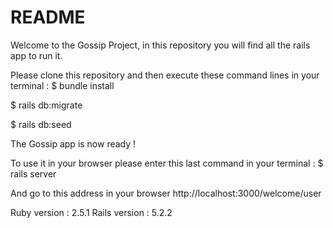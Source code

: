 
# README

Welcome to the Gossip Project, in this repository you will find all the rails app to run it.

Please clone this repository and then execute these command lines in your terminal :
$ bundle install

$ rails db:migrate

$ rails db:seed

The Gossip app is now ready !

To use it in your browser please enter this last command in your terminal :
$ rails server

And go to this address in your browser http://localhost:3000/welcome/user

Ruby version : 2.5.1
Rails version : 5.2.2
